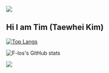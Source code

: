 <img src="https://capsule-render.vercel.app/api?type=waving&color=BDBDC8&height=150&section=header" />

## Hi I am Tim (Taewhei Kim) 

[![Top Langs](https://github-readme-stats.vercel.app/api/top-langs/?username=F-los&theme=dark&layout=compact&langs_count=8&hide=shaderLab,hlsl)](https://github.com/anuraghazra/github-readme-stats)

![F-los's GitHub stats](https://github-readme-stats.vercel.app/api?username=F-los&hide=contribs,prs&show_icons=true&theme=greywhite)

<img src="https://capsule-render.vercel.app/api?type=waving&color=BDBDC8&height=150&section=footer" />
